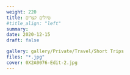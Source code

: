 ```yaml
---
weight: 220
title: טיולים קצרים
#title_align: "left"
summary: 
date: 2020-12-15
draft: false

gallery: gallery/Private/Travel/Short Trips
files: "*.jpg"
cover: 0X2A0076-Edit-2.jpg
---
```

